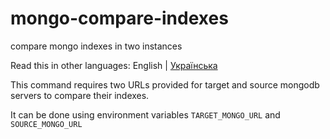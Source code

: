 # mongo-compare-indexes
compare mongo indexes in two instances

Read this in other languages: English | [Українська](./Readme_uk.md)

This command requires two URLs provided for target and source mongodb servers to compare their indexes.

It can be done using environment variables `TARGET_MONGO_URL` and `SOURCE_MONGO_URL`